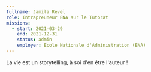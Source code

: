```yaml
---
fullname: Jamila Revel
role: Intrapreuneur ENA sur le Tutorat 
missions:
  - start: 2021-03-29
    end: 2021-12-31
    status: admin
    employer: Ecole Nationale d'Administration (ENA)
---
```


La vie est un storytelling, à soi d'en être l'auteur ! 
